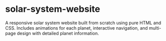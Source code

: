 # solar-system-website
A responsive solar system website built from scratch using pure HTML and CSS. Includes animations for each planet, interactive navigation, and multi-page design with detailed planet information.
